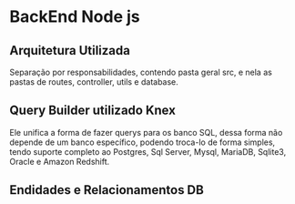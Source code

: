 

# BackEnd Node js



## Arquitetura Utilizada
Separação por responsabilidades, contendo pasta geral src, e nela as pastas de routes, controller, utils e database.
## Query Builder utilizado Knex 
Ele unifica a forma de fazer querys para os banco SQL, dessa forma não depende de um banco específico, podendo troca-lo de forma simples, tendo suporte completo ao Postgres, Sql Server, Mysql, MariaDB, Sqlite3, Oracle e Amazon Redshift.

## Endidades e Relacionamentos DB 
